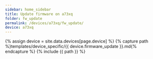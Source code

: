 ```yaml
---
sidebar: home_sidebar
title: Update firmware on a73xq
folder: fw_update
permalink: /devices/a73xq/fw_update/
device: a73xq
---
```

{% assign device = site.data.devices[page.device] %}
{% capture path %}templates/device_specific/{{ device.firmware_update }}.md{% endcapture %}
{% include {{ path }} %}
